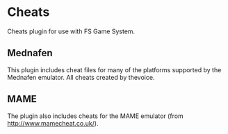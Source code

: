 # Cheats

Cheats plugin for use with FS Game System.

## Mednafen

This plugin includes cheat files for many of the platforms supported by the
Mednafen emulator. All cheats created by thevoice.

## MAME

The plugin also includes cheats for the MAME emulator (from
http://www.mamecheat.co.uk/).
